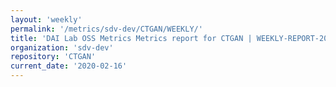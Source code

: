 ```yaml
---
layout: 'weekly'
permalink: '/metrics/sdv-dev/CTGAN/WEEKLY/'
title: 'DAI Lab OSS Metrics Metrics report for CTGAN | WEEKLY-REPORT-2020-02-16'
organization: 'sdv-dev'
repository: 'CTGAN'
current_date: '2020-02-16'
---
```

